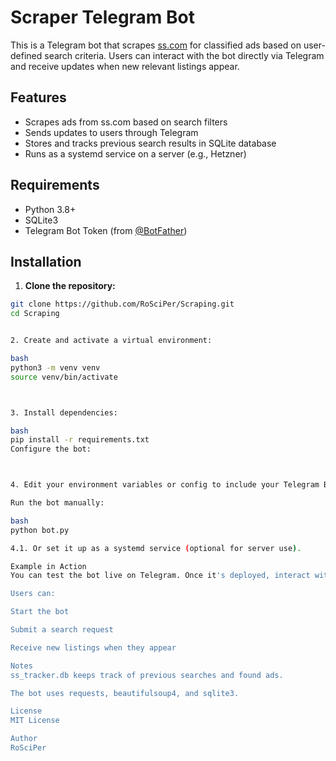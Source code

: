 # Scraper Telegram Bot

This is a Telegram bot that scrapes [ss.com](https://ss.com) for classified ads based on user-defined search criteria. Users can interact with the bot directly via Telegram and receive updates when new relevant listings appear.

## Features

- Scrapes ads from ss.com based on search filters
- Sends updates to users through Telegram
- Stores and tracks previous search results in SQLite database
- Runs as a systemd service on a server (e.g., Hetzner)

## Requirements

- Python 3.8+
- SQLite3
- Telegram Bot Token (from [@BotFather](https://t.me/BotFather))

## Installation

1. **Clone the repository:**

```bash
git clone https://github.com/RoSciPer/Scraping.git
cd Scraping


2. Create and activate a virtual environment:

bash
python3 -m venv venv
source venv/bin/activate



3. Install dependencies:

bash
pip install -r requirements.txt
Configure the bot:



4. Edit your environment variables or config to include your Telegram Bot Token.

Run the bot manually:

bash
python bot.py

4.1. Or set it up as a systemd service (optional for server use).

Example in Action
You can test the bot live on Telegram. Once it's deployed, interact with it via Telegram (Contact @DalgoSI or @CoinToken777).

Users can:

Start the bot

Submit a search request

Receive new listings when they appear

Notes
ss_tracker.db keeps track of previous searches and found ads.

The bot uses requests, beautifulsoup4, and sqlite3.

License
MIT License

Author
RoSciPer
